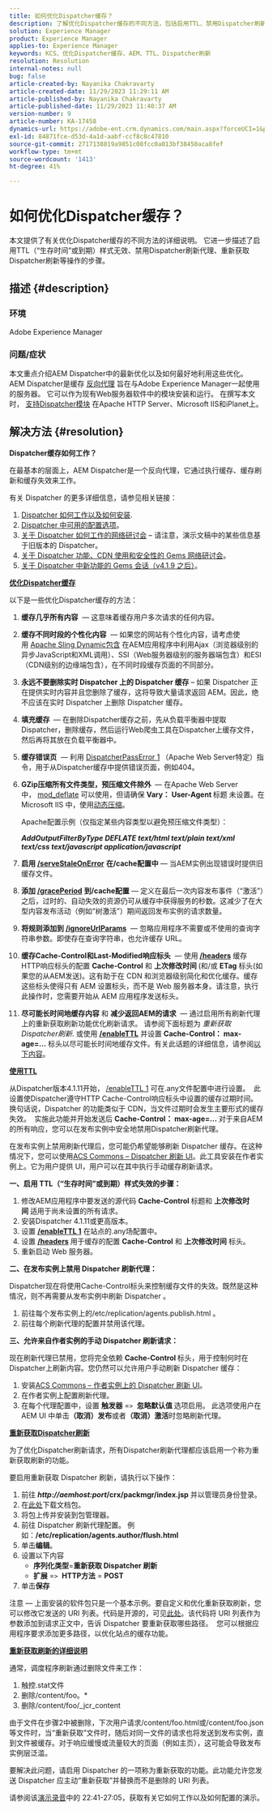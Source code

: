 ```yaml
---
title: 如何优化Dispatcher缓存？
description: 了解优化Dispatcher缓存的不同方法，包括启用TTL、禁用Dispatcher刷新代理等。
solution: Experience Manager
product: Experience Manager
applies-to: Experience Manager
keywords: KCS、优化Dispatcher缓存、AEM、TTL、Dispatcher刷新
resolution: Resolution
internal-notes: null
bug: false
article-created-by: Nayanika Chakravarty
article-created-date: 11/29/2023 11:29:11 AM
article-published-by: Nayanika Chakravarty
article-published-date: 11/29/2023 11:40:37 AM
version-number: 9
article-number: KA-17458
dynamics-url: https://adobe-ent.crm.dynamics.com/main.aspx?forceUCI=1&pagetype=entityrecord&etn=knowledgearticle&id=1166d980-aa8e-ee11-8179-6045bd006239
exl-id: 84871fce-d53d-4a1d-aabf-ccf8c8c47810
source-git-commit: 2717138819a9851c08fcc0a013bf38450aca8fef
workflow-type: tm+mt
source-wordcount: '1413'
ht-degree: 41%

---
```


# 如何优化Dispatcher缓存？


本文提供了有关优化Dispatcher缓存的不同方法的详细说明。 它进一步描述了启用TTL（“生存时间”或到期）样式无效、禁用Dispatcher刷新代理、重新获取Dispatcher刷新等操作的步骤。

## 描述 {#description}


### <b>环境</b>

Adobe Experience Manager



### <b>问题/症状</b>

本文重点介绍AEM Dispatcher中的最新优化以及如何最好地利用这些优化。 AEM Dispatcher是缓存 [反向代理](https://stackoverflow.com/questions/224664/difference-between-proxy-server-and-reverse-proxy-server) 旨在与Adobe Experience Manager一起使用的服务器。 它可以作为现有Web服务器软件中的模块安装和运行。 在撰写本文时， [支持Dispatcher模块](https://experienceleague.adobe.com/docs/experience-manager-dispatcher/using/getting-started/dispatcher-install.html) 在Apache HTTP Server、Microsoft IIS和iPlanet上。


## 解决方法 {#resolution}


<b>Dispatcher缓存如何工作？</b>

在最基本的层面上，AEM Dispatcher是一个反向代理，它通过执行缓存、缓存刷新和缓存失效来工作。

有关 Dispatcher 的更多详细信息，请参见相关链接：

1. [Dispatcher 如何工作以及如何安装](https://experienceleague.adobe.com/docs/experience-manager-dispatcher/using/dispatcher.html).
2. [Dispatcher 中可用的配置选项](https://experienceleague.adobe.com/docs/experience-manager-dispatcher/using/configuring/dispatcher-configuration.html)。
3. [关于 Dispatcher 如何工作的网络研讨会](https://github.com/cqsupport/webinar-dispatchercache) – 请注意，演示文稿中的某些信息基于旧版本的 Dispatcher。
4. [关于 Dispatcher 功能、CDN 使用和安全性的 Gems 网络研讨会](https://experienceleague.adobe.com/docs/experience-manager-gems-events/gems/gems2015/aem-dispatcher-caching-new-features-and-optimizations.html)。
5. [关于 Dispatcher 中新功能的 Gems 会话（v4.1.9 之后）](https://experienceleague.adobe.com/docs/experience-manager-gems-events/gems/gems2014/aem-dispatcher.html)。


<u><b>优化Dispatcher缓存</b></u>

以下是一些优化Dispatcher缓存的方法：

1. <b>缓存几乎所有内容</b>  — 这意味着缓存用户多次请求的任何内容。
2. <b>缓存不同时段的个性化内容</b>  — 如果您的网站有个性化内容，请考虑使用 [Apache Sling Dynamic包含](https://experienceleague.adobe.com/docs/experience-manager-learn/foundation/development/set-up-sling-dynamic-include.html) 在AEM应用程序中利用Ajax（浏览器级别的异步JavaScript和XML调用）、SSI（Web服务器级别的服务器端包含）和ESI（CDN级别的边缘端包含），在不同时段缓存页面的不同部分。
3. <b>永远不要删除实时 Dispatcher 上的 Dispatcher 缓存</b> – 如果 Dispatcher 正在提供实时内容并且您删除了缓存，这将导致大量请求返回 AEM。因此，绝不应该在实时 Dispatcher 上删除 Dispatcher 缓存。
4. <b>填充缓存 </b> — 在删除Dispatcher缓存之前，先从负载平衡器中提取Dispatcher，删除缓存，然后运行Web爬虫工具在Dispatcher上缓存文件，然后再将其放在负载平衡器中。
5. <b>缓存错误页</b>  — 利用 [DispatcherPassError 1](https://helpx.adobe.com/cn/experience-manager/dispatcher/using/dispatcher-install.html#ApacheWebServer)<b> </b>（Apache Web Server特定）指令，用于从Dispatcher缓存中提供错误页面，例如404。
6. <b>GZip压缩所有文件类型，预压缩文件除外 </b> — 在Apache Web Server中， [mod_deflate](https://httpd.apache.org/docs/2.4/mod/mod_deflate.html) 可以使用，但请确保 <b>Vary： User-Agent </b>标题<b> </b>未设置。在 Microsoft IIS 中，使用[动态压缩](https://learn.microsoft.com/en-us/iis/configuration/system.webserver/httpcompression/)。

   Apache配置示例（仅指定某些内容类型以避免预压缩文件类型）：

   <b>*AddOutputFilterByType DEFLATE text/html text/plain text/xml text/css text/javascript application/javascript</b>*
7. <b>启用 [/serveStaleOnError](https://helpx.adobe.com/cn/experience-manager/kb/ServeStaleContentOnError.html)</b> <b>在/cache配置中</b>  — 当AEM实例出现错误时提供旧缓存文件。
8. <b>添加 [/gracePeriod](https://docs.adobe.com/content/help/zh-Hans/experience-manager-dispatcher/using/configuring/dispatcher-configuration.html#configuring-the-dispatcher-cache-cache)</b> <b>到/cache配置</b>  — 定义在最后一次内容发布事件（“激活”）之后，过时的、自动失效的资源仍可从缓存中获得服务的秒数。这减少了在大型内容发布活动（例如“树激活”）期间返回发布实例的请求数量。
9. <b>将规则添加到 [/ignoreUrlParams](https://helpx.adobe.com/cn/experience-manager/dispatcher/using/dispatcher-configuration.html#IgnoringURLParameters)</b>  — 忽略应用程序不需要或不使用的查询字符串参数。即使存在查询字符串，也允许缓存 URL。
10. <b>缓存Cache-Control和Last-Modified响应标头</b>  — 使用<b> [/headers](https://helpx.adobe.com/cn/experience-manager/dispatcher/using/dispatcher-configuration.html#CachingHTTPResponseHeaders)</b> 缓存HTTP响应标头的配置 <b>Cache-Control</b> 和 <b>上次修改时间 </b>(和/或 <b>ETag</b> 标头(如果您的从AEM发送)。这有助于在 CDN 和浏览器级别简化和优化缓存。缓存这些标头使得只有 AEM 设置标头，而不是 Web 服务器本身。请注意，执行此操作时，您需要开始从 AEM 应用程序发送标头。
11. <b>尽可能长时间地缓存内容</b> 和 <b>减少返回AEM的请求</b>  — 通过启用所有刷新代理上的重新获取刷新功能优化刷新请求。 请参阅下面标题为 *重新获取Dispatcher刷新*. 或使用 [<b>/enableTTL</b>](https://experienceleague.adobe.com/docs/experience-manager-dispatcher/using/configuring/dispatcher-configuration.html?lang=en#configuring-time-based-cache-invalidation-enablettl) 并设置 <b>Cache-Control： max-age=...</b> 标头以尽可能长时间地缓存文件。有关此话题的详细信息，请参阅[以下内容](https://experienceleague.adobe.com/docs/experience-manager-dispatcher/using/configuring/dispatcher-configuration.html?lang=en#configuring-time-based-cache-invalidation-enablettl)。


<u><b>使用TTL</b></u>

从Dispatcher版本4.1.11开始， [/enableTTL 1](https://experienceleague.adobe.com/docs/experience-manager-dispatcher/using/configuring/dispatcher-configuration.html?lang=en#configuring-time-based-cache-invalidation-enablettl) 可在.any文件配置中进行设置。  此设置使Dispatcher遵守HTTP Cache-Control响应标头中设置的缓存过期时间。换句话说，Dispatcher 的功能类似于 CDN，当文件过期时会发生主要形式的缓存失效。  实施此功能并开始发送后 <b>Cache-Control： max-age=... </b>对于来自AEM的所有响应，您可以在发布实例中安全地禁用Dispatcher刷新代理。

在发布实例上禁用刷新代理后，您可能仍希望能够刷新 Dispatcher 缓存。在这种情况下，您可以使用[ACS Commons – Dispatcher 刷新 UI](https://adobe-consulting-services.github.io/acs-aem-commons/features/dispatcher-flush-ui/index.html)。此工具安装在作者实例上。它为用户提供 UI，用户可以在其中执行手动缓存刷新请求。

<b>一、启用 TTL（“生存时间”或到期）样式失效的步骤：</b>

1. 修改AEM应用程序中要发送的源代码 <b>Cache-Control </b>标题和 <b>上次修改时间 </b>适用于尚未设置的所有请求。
2. 安装Dispatcher 4.1.11或更高版本。
3. 设置 <b>[/enableTTL 1](https://helpx.adobe.com/cn/experience-manager/dispatcher/using/dispatcher-configuration.html#ConfiguringTimeBasedCacheInvalidationenableTTL)</b> 在站点的.any场配置中。
4. 设置 <b>[/headers](https://helpx.adobe.com/cn/experience-manager/dispatcher/using/dispatcher-configuration.html#CachingHTTPResponseHeaders) </b>用于缓存的配置 <b>Cache-Control</b> 和 <b>上次修改时间</b> 标头。
5. 重新启动 Web 服务器。


<b>二、在发布实例上禁用 Dispatcher 刷新代理：</b>

Dispatcher现在将使用Cache-Control标头来控制缓存文件的失效。既然是这种情况，则不再需要从发布实例中刷新 Dispatcher 。

1. 前往每个发布实例上的/etc/replication/agents.publish.html 。
2. 前往每个刷新代理的配置并禁用该代理。


<b>三、允许来自作者实例的手动 Dispatcher 刷新请求：</b>

现在刷新代理已禁用，您将完全依赖 <b>Cache-Control </b>标头，用于控制何时在Dispatcher上刷新内容。您仍然可以允许用户手动刷新 Dispatcher 缓存：

1. 安装[ACS Commons – 作者实例上的 Dispatcher 刷新 UI](https://adobe-consulting-services.github.io/acs-aem-commons/features/dispatcher-flush-ui/index.html)。
2. 在作者实例上配置刷新代理。
3. 在每个代理配置中，设置 <b>触发器</b> =`>`  <b>忽略默认值 </b>选项启用。 此选项使用户在 AEM UI 中单击<b>（取消）发布</b>或者<b>（取消）激活</b>时忽略刷新代理。


<u><b>重新获取Dispatcher刷新</b></u>

为了优化Dispatcher刷新请求，所有Dispatcher刷新代理都应该启用一个称为重新获取刷新的功能。

要启用重新获取 Dispatcher 刷新，请执行以下操作：

1. 前往 <b>*http://aemhost:port*/crx/packmgr/index.jsp</b> 并以管理员身份登录。
2. 在[此处](https://github.com/cqsupport/webinar-dispatchercache/blob/master/packages/dispatcher-flush-refetch-samplecode-1.0.zip?raw=true)下载文档包。
3. 将包上传并安装到包管理器。
4. 前往 Dispatcher 刷新代理配置。 例如：<b>/etc/replication/agents.author/flush.html</b>
5. 单击<b>编辑</b>。
6. 设置以下内容
   - <b>序列化类型</b>=<b>重新获取 Dispatcher 刷新</b>
   - <b>扩展</b> =`>`  <b>HTTP方法</b> = <b>POST</b>
7. 单击<b>保存</b>


注意 — 上面安装的软件包只是一个基本示例。要自定义和优化重新获取刷新，您可以修改它发送的 URI 列表。代码是开源的，可见[此处](https://github.com/cqsupport/webinar-dispatchercache/tree/master/src/refetching-flush-agent/refetch-bundle)。该代码将 URI 列表作为参数添加到请求正文中，告诉 Dispatcher 要重新获取哪些路径。  您可以根据应用程序要求添加更多路径，以优化站点的缓存功能。

<u><b>重新获取刷新的详细说明</b></u>

通常，调度程序刷新通过删除文件来工作：

1. 触控.stat文件
2. 删除/content/foo。\*
3. 删除/content/foo/_jcr_content


由于文件在步骤2中被删除，下次用户请求/content/foo.html或/content/foo.json等文件时，当“重新获取”文件时，随后对同一文件的请求也将发送到发布实例，直到文件被缓存。对于响应缓慢或流量较大的页面（例如主页），这可能会导致发布实例层泛滥。

要解决此问题，请启用 Dispatcher 的一项称为重新获取的功能。此功能允许您发送 Dispatcher 应主动“重新获取”并替换而不是删除的 URI 列表。

请参阅该[演示录音](https://my.adobeconnect.com/p7th2gf8k43)中的 22:41-27:05，获取有关它如何工作以及如何配置的演示。
